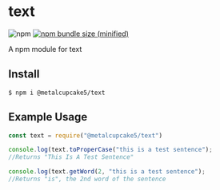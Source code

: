 # text

![npm](https://img.shields.io/npm/v/@metalcupcake5/text.svg)
[![npm bundle size (minified)](https://img.shields.io/bundlephobia/min/@metalcupcake5/text.svg)](https://www.npmjs.com/package/@metalcupcake5/text)

A npm module for text

## Install

```
$ npm i @metalcupcake5/text
```

## Example Usage

```js
const text = require("@metalcupcake5/text")

console.log(text.toProperCase("this is a test sentence");
//Returns "This Is A Test Sentence"

console.log(text.getWord(2, "this is a test sentence");
//Returns "is", the 2nd word of the sentence

```
